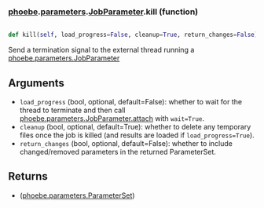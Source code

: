 ### [phoebe](phoebe.md).[parameters](phoebe.parameters.md).[JobParameter](phoebe.parameters.JobParameter.md).kill (function)


```py

def kill(self, load_progress=False, cleanup=True, return_changes=False)

```



Send a termination signal to the external thread running a
[phoebe.parameters.JobParameter](phoebe.parameters.JobParameter.md)

Arguments
---------
* `load_progress` (bool, optional, default=False): whether to wait for the
    thread to terminate and then call [phoebe.parameters.JobParameter.attach](phoebe.parameters.JobParameter.attach.md)
    with `wait=True`.
* `cleanup` (bool, optional, default=True): whether to delete any
    temporary files once the job is killed (and results are loaded
    if `load_progress=True`).
* `return_changes` (bool, optional, default=False): whether to include
    changed/removed parameters in the returned ParameterSet.

Returns
---------
* ([phoebe.parameters.ParameterSet](phoebe.parameters.ParameterSet.md))

